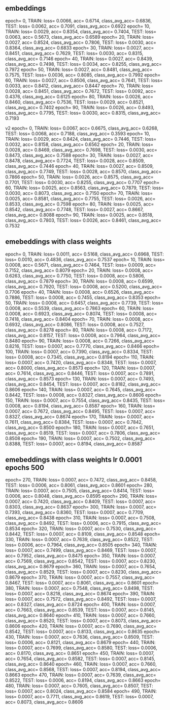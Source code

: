 ## embeddings
epoch= 0, TRAIN: loss= 0.0066, acc= 0.6714, class_avg_acc= 0.6836, TEST: loss= 0.0062, acc= 0.7091, class_avg_acc= 0.6922
epoch= 10, TRAIN: loss= 0.0029, acc= 0.8354, class_avg_acc= 0.7404, TEST: loss= 0.0063, acc= 0.5673, class_avg_acc= 0.6589
epoch= 20, TRAIN: loss= 0.0027, acc= 0.8524, class_avg_acc= 0.7806, TEST: loss= 0.0030, acc= 0.8364, class_avg_acc= 0.6833
epoch= 30, TRAIN: loss= 0.0027, acc= 0.8451, class_avg_acc= 0.7629, TEST: loss= 0.0030, acc= 0.8315, class_avg_acc= 0.7146
epoch= 40, TRAIN: loss= 0.0027, acc= 0.8439, class_avg_acc= 0.7498, TEST: loss= 0.0034, acc= 0.8255, class_avg_acc= 0.7972
epoch= 50, TRAIN: loss= 0.0027, acc= 0.8481, class_avg_acc= 0.7575, TEST: loss= 0.0036, acc= 0.8085, class_avg_acc= 0.7992
epoch= 60, TRAIN: loss= 0.0027, acc= 0.8506, class_avg_acc= 0.7641, TEST: loss= 0.0033, acc= 0.8412, class_avg_acc= 0.8447
epoch= 70, TRAIN: loss= 0.0028, acc= 0.8451, class_avg_acc= 0.7672, TEST: loss= 0.0092, acc= 0.4376, class_avg_acc= 0.6125
epoch= 80, TRAIN: loss= 0.0026, acc= 0.8460, class_avg_acc= 0.7536, TEST: loss= 0.0029, acc= 0.8521, class_avg_acc= 0.7402
epoch= 90, TRAIN: loss= 0.0026, acc= 0.8493, class_avg_acc= 0.7795, TEST: loss= 0.0030, acc= 0.8315, class_avg_acc= 0.7193

v2
epoch= 0, TRAIN: loss= 0.0067, acc= 0.6675, class_avg_acc= 0.6268, TEST: loss= 0.0068, acc= 0.7188, class_avg_acc= 0.3593
epoch= 10, TRAIN: loss= 0.0029, acc= 0.8424, class_avg_acc= 0.7446, TEST: loss= 0.0032, acc= 0.8158, class_avg_acc= 0.6562
epoch= 20, TRAIN: loss= 0.0028, acc= 0.8469, class_avg_acc= 0.7698, TEST: loss= 0.0030, acc= 0.8473, class_avg_acc= 0.7588
epoch= 30, TRAIN: loss= 0.0027, acc= 0.8478, class_avg_acc= 0.7724, TEST: loss= 0.0028, acc= 0.8509, class_avg_acc= 0.7446
epoch= 40, TRAIN: loss= 0.0027, acc= 0.8509, class_avg_acc= 0.7749, TEST: loss= 0.0028, acc= 0.8570, class_avg_acc= 0.7866
epoch= 50, TRAIN: loss= 0.0026, acc= 0.8575, class_avg_acc= 0.7701, TEST: loss= 0.0030, acc= 0.8255, class_avg_acc= 0.7707
epoch= 60, TRAIN: loss= 0.0025, acc= 0.8563, class_avg_acc= 0.7879, TEST: loss= 0.0030, acc= 0.8073, class_avg_acc= 0.7150
epoch= 70, TRAIN: loss= 0.0025, acc= 0.8581, class_avg_acc= 0.7755, TEST: loss= 0.0026, acc= 0.8533, class_avg_acc= 0.7598
epoch= 80, TRAIN: loss= 0.0025, acc= 0.8542, class_avg_acc= 0.7748, TEST: loss= 0.0027, acc= 0.8667, class_avg_acc= 0.8088
epoch= 90, TRAIN: loss= 0.0025, acc= 0.8518, class_avg_acc= 0.7803, TEST: loss= 0.0026, acc= 0.8461, class_avg_acc= 0.7532


## emebeddings with class weights
epoch= 0, TRAIN: loss= 0.0011, acc= 0.5168, class_avg_acc= 0.6968, TEST: loss= 0.0010, acc= 0.4836, class_avg_acc= 0.7537
epoch= 10, TRAIN: loss= 0.0008, acc= 0.5671, class_avg_acc= 0.7464, TEST: loss= 0.0009, acc= 0.7152, class_avg_acc= 0.8079
epoch= 20, TRAIN: loss= 0.0008, acc= 0.6263, class_avg_acc= 0.7750, TEST: loss= 0.0008, acc= 0.5806, class_avg_acc= 0.7879
epoch= 30, TRAIN: loss= 0.0008, acc= 0.6599, class_avg_acc= 0.7920, TEST: loss= 0.0008, acc= 0.5200, class_avg_acc= 0.7706
epoch= 40, TRAIN: loss= 0.0008, acc= 0.6526, class_avg_acc= 0.7886, TEST: loss= 0.0008, acc= 0.7455, class_avg_acc= 0.8353
epoch= 50, TRAIN: loss= 0.0008, acc= 0.6457, class_avg_acc= 0.7739, TEST: loss= 0.0008, acc= 0.5539, class_avg_acc= 0.7863
epoch= 60, TRAIN: loss= 0.0008, acc= 0.6923, class_avg_acc= 0.8074, TEST: loss= 0.0008, acc= 0.7418, class_avg_acc= 0.8404
epoch= 70, TRAIN: loss= 0.0008, acc= 0.6932, class_avg_acc= 0.8086, TEST: loss= 0.0008, acc= 0.7527, class_avg_acc= 0.8278
epoch= 80, TRAIN: loss= 0.0008, acc= 0.7172, class_avg_acc= 0.8157, TEST: loss= 0.0008, acc= 0.7964, class_avg_acc= 0.8480
epoch= 90, TRAIN: loss= 0.0008, acc= 0.7266, class_avg_acc= 0.8216, TEST: loss= 0.0007, acc= 0.7770, class_avg_acc= 0.8466
epoch= 100, TRAIN: loss= 0.0007, acc= 0.7390, class_avg_acc= 0.8334, TEST: loss= 0.0008, acc= 0.7345, class_avg_acc= 0.8194
epoch= 110, TRAIN: loss= 0.0007, acc= 0.7420, class_avg_acc= 0.8348, TEST: loss= 0.0007, acc= 0.8000, class_avg_acc= 0.8573
epoch= 120, TRAIN: loss= 0.0007, acc= 0.7614, class_avg_acc= 0.8446, TEST: loss= 0.0007, acc= 0.7891, class_avg_acc= 0.8573
epoch= 130, TRAIN: loss= 0.0007, acc= 0.7493, class_avg_acc= 0.8454, TEST: loss= 0.0007, acc= 0.8182, class_avg_acc= 0.8606
epoch= 140, TRAIN: loss= 0.0007, acc= 0.7645, class_avg_acc= 0.8442, TEST: loss= 0.0008, acc= 0.8327, class_avg_acc= 0.8606
epoch= 150, TRAIN: loss= 0.0007, acc= 0.7554, class_avg_acc= 0.8435, TEST: loss= 0.0008, acc= 0.8194, class_avg_acc= 0.8587
epoch= 160, TRAIN: loss= 0.0007, acc= 0.7672, class_avg_acc= 0.8495, TEST: loss= 0.0007, acc= 0.8327, class_avg_acc= 0.8674
epoch= 170, TRAIN: loss= 0.0007, acc= 0.7611, class_avg_acc= 0.8384, TEST: loss= 0.0007, acc= 0.7842, class_avg_acc= 0.8500
epoch= 180, TRAIN: loss= 0.0007, acc= 0.7651, class_avg_acc= 0.8519, TEST: loss= 0.0007, acc= 0.7806, class_avg_acc= 0.8508
epoch= 190, TRAIN: loss= 0.0007, acc= 0.7502, class_avg_acc= 0.8388, TEST: loss= 0.0007, acc= 0.8194, class_avg_acc= 0.8587


## emebeddings with class weights lr 0.0001 epochs 500
epoch= 270, TRAIN: loss= 0.0007, acc= 0.7472, class_avg_acc= 0.8458, TEST: loss= 0.0006, acc= 0.8061, class_avg_acc= 0.8601
epoch= 280, TRAIN: loss= 0.0007, acc= 0.7505, class_avg_acc= 0.8414, TEST: loss= 0.0006, acc= 0.8048, class_avg_acc= 0.8595
epoch= 290, TRAIN: loss= 0.0007, acc= 0.7420, class_avg_acc= 0.8409, TEST: loss= 0.0007, acc= 0.8303, class_avg_acc= 0.8637
epoch= 300, TRAIN: loss= 0.0007, acc= 0.7393, class_avg_acc= 0.8360, TEST: loss= 0.0007, acc= 0.7709, class_avg_acc= 0.8438
epoch= 310, TRAIN: loss= 0.0007, acc= 0.7508, class_avg_acc= 0.8492, TEST: loss= 0.0006, acc= 0.7915, class_avg_acc= 0.8534
epoch= 320, TRAIN: loss= 0.0007, acc= 0.7530, class_avg_acc= 0.8442, TEST: loss= 0.0007, acc= 0.8109, class_avg_acc= 0.8548
epoch= 330, TRAIN: loss= 0.0007, acc= 0.7639, class_avg_acc= 0.8522, TEST: loss= 0.0006, acc= 0.7964, class_avg_acc= 0.8505
epoch= 340, TRAIN: loss= 0.0007, acc= 0.7499, class_avg_acc= 0.8469, TEST: loss= 0.0007, acc= 0.7952, class_avg_acc= 0.8475
epoch= 350, TRAIN: loss= 0.0007, acc= 0.7569, class_avg_acc= 0.8542, TEST: loss= 0.0007, acc= 0.8230, class_avg_acc= 0.8679
epoch= 360, TRAIN: loss= 0.0007, acc= 0.7654, class_avg_acc= 0.8529, TEST: loss= 0.0007, acc= 0.8230, class_avg_acc= 0.8679
epoch= 370, TRAIN: loss= 0.0007, acc= 0.7557, class_avg_acc= 0.8467, TEST: loss= 0.0007, acc= 0.8061, class_avg_acc= 0.8601
epoch= 380, TRAIN: loss= 0.0007, acc= 0.7548, class_avg_acc= 0.8498, TEST: loss= 0.0007, acc= 0.8218, class_avg_acc= 0.8674
epoch= 390, TRAIN: loss= 0.0007, acc= 0.7572, class_avg_acc= 0.8492, TEST: loss= 0.0007, acc= 0.8327, class_avg_acc= 0.8724
epoch= 400, TRAIN: loss= 0.0007, acc= 0.7663, class_avg_acc= 0.8539, TEST: loss= 0.0007, acc= 0.8145, class_avg_acc= 0.8640
epoch= 410, TRAIN: loss= 0.0007, acc= 0.7660, class_avg_acc= 0.8520, TEST: loss= 0.0007, acc= 0.8073, class_avg_acc= 0.8606
epoch= 420, TRAIN: loss= 0.0007, acc= 0.7690, class_avg_acc= 0.8542, TEST: loss= 0.0007, acc= 0.8133, class_avg_acc= 0.8635
epoch= 430, TRAIN: loss= 0.0007, acc= 0.7636, class_avg_acc= 0.8509, TEST: loss= 0.0006, acc= 0.8121, class_avg_acc= 0.8679
epoch= 440, TRAIN: loss= 0.0007, acc= 0.7699, class_avg_acc= 0.8580, TEST: loss= 0.0006, acc= 0.8170, class_avg_acc= 0.8651
epoch= 450, TRAIN: loss= 0.0007, acc= 0.7654, class_avg_acc= 0.8582, TEST: loss= 0.0007, acc= 0.8145, class_avg_acc= 0.8640
epoch= 460, TRAIN: loss= 0.0007, acc= 0.7660, class_avg_acc= 0.8568, TEST: loss= 0.0007, acc= 0.8194, class_avg_acc= 0.8663
epoch= 470, TRAIN: loss= 0.0007, acc= 0.7639, class_avg_acc= 0.8522, TEST: loss= 0.0006, acc= 0.8194, class_avg_acc= 0.8663
epoch= 480, TRAIN: loss= 0.0007, acc= 0.7605, class_avg_acc= 0.8507, TEST: loss= 0.0007, acc= 0.8024, class_avg_acc= 0.8584
epoch= 490, TRAIN: loss= 0.0007, acc= 0.7711, class_avg_acc= 0.8619, TEST: loss= 0.0007, acc= 0.8073, class_avg_acc= 0.8606